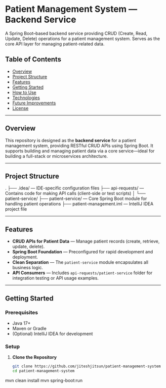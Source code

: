 # Patient Management System — Backend Service

A Spring Boot–based backend service providing CRUD (Create, Read, Update, Delete) operations for a patient management system. Serves as the core API layer for managing patient-related data.

## Table of Contents

- [Overview](#overview)  
- [Project Structure](#project-structure)  
- [Features](#features)  
- [Getting Started](#getting-started)  
- [How to Use](#how-to-use)  
- [Technologies](#technologies)  
- [Future Improvements](#future-improvements)  
- [License](#license)

---

## Overview

This repository is designed as the **backend service** for a patient management system, providing RESTful CRUD APIs using Spring Boot. It supports building and managing patient data via a core service—ideal for building a full-stack or microservices architecture.

---

## Project Structure

.
├── .idea/ — IDE-specific configuration files
├── api-requests/ — Contains code for making API calls (client-side or test scripts)
│ └── patient-service/
├── patient-service/ — Core Spring Boot module for handling patient operations
├── patient-management.iml — IntelliJ IDEA project file


---

## Features

- **CRUD APIs for Patient Data** — Manage patient records (create, retrieve, update, delete).  
- **Spring Boot Foundation** — Preconfigured for rapid development and deployment.  
- **Clean Separation** — The `patient-service` module encapsulates all business logic.  
- **API Consumers** — Includes `api-requests/patient-service` folder for integration testing or API usage examples.  

---

## Getting Started

### Prerequisites

- Java 17+  
- Maven or Gradle  
- (Optional) IntelliJ IDEA for development

### Setup

1. **Clone the Repository**

   ```bash
   git clone https://github.com/jiteshjitsun/patient-management-system.git
   cd patient-management-system
mvn clean install
mvn spring-boot:run
